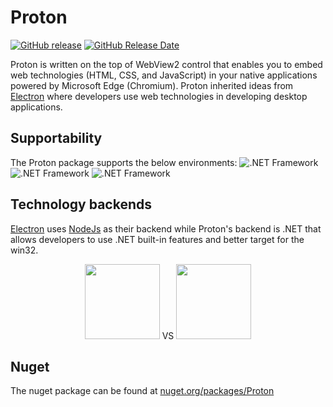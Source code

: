 
# Proton

[![GitHub release](https://img.shields.io/github/release/xhighintell/proton/all.svg)](https://github.com/xhighintell/proton/releases)
[![GitHub Release Date](https://img.shields.io/github/release-date/xhighintell/proton.svg)](https://github.com/xhighintell/proton/releases)


Proton is written on the top of WebView2 control that enables you to embed web technologies (HTML, CSS, and JavaScript) in your native applications powered by Microsoft Edge (Chromium). Proton inherited ideas from [Electron](https://www.electronjs.org/) where developers use web technologies in developing desktop applications.

## Supportability
The Proton package supports the below environments:
![.NET Framework](https://img.shields.io/badge/.NET%20Framework->=%204.6-brightgreen)
![.NET Framework](https://img.shields.io/badge/netcoreapp3.0->=%203.0-brightgreen)
![.NET Framework](https://img.shields.io/badge/Microsoft.Web.WebView2->=%201.0.1020.30-brightgreen)

## Technology backends

[Electron](https://www.electronjs.org/) uses [NodeJs](https://nodejs.org) as their backend while Proton's backend is .NET that allows developers to use .NET built-in features and better target for the win32.

<div align="center">
  <img src="https://nodejs.org/static/images/logo.svg" width="120"/> VS <img src="https://avatars.githubusercontent.com/u/9141961?s=200&v=4" width="120"/>
</div>

## Nuget
The nuget package can be found at [nuget.org/packages/Proton](https://www.nuget.org/packages/Proton)